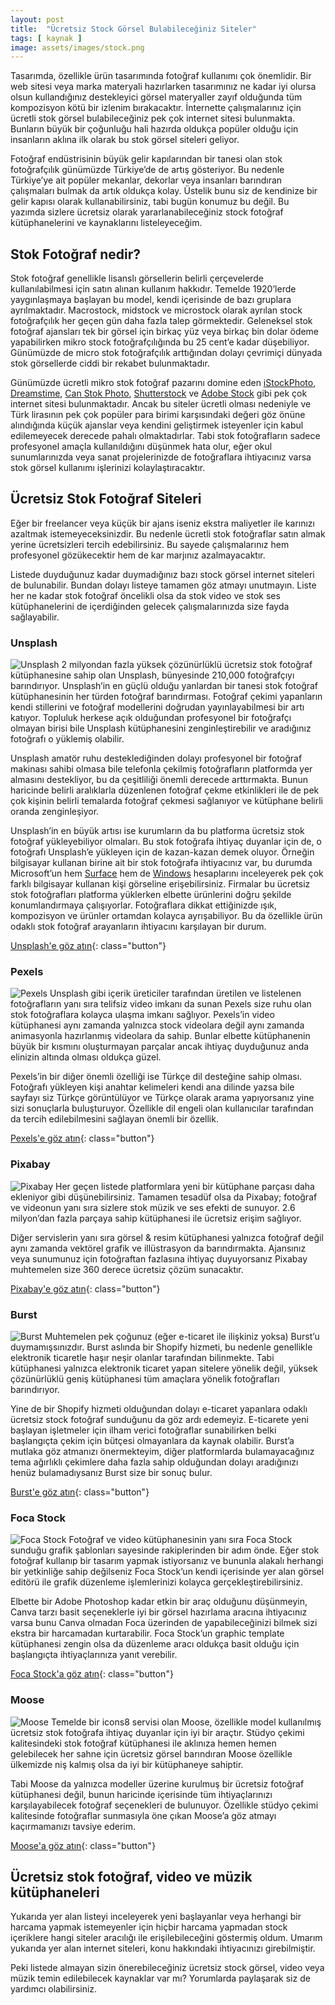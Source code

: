 ```yaml
---
layout: post
title:  "Ücretsiz Stock Görsel Bulabileceğiniz Siteler"
tags: [ kaynak ]
image: assets/images/stock.png
---
```

Tasarımda, özellikle ürün tasarımında fotoğraf kullanımı çok önemlidir. Bir web sitesi veya marka materyali hazırlarken tasarımınız ne kadar iyi olursa olsun kullandığınız destekleyici görsel materyaller zayıf olduğunda tüm kompozisyon kötü bir izlenim bırakacaktır. İnternette çalışmalarınız için ücretli stok görsel bulabileceğiniz pek çok internet sitesi bulunmakta. Bunların büyük bir çoğunluğu hali hazırda oldukça popüler olduğu için insanların aklına ilk olarak bu stok görsel siteleri geliyor.

Fotoğraf endüstrisinin büyük gelir kapılarından bir tanesi olan stok fotoğrafçılık günümüzde Türkiye’de de artış gösteriyor. Bu nedenle Türkiye’ye ait popüler mekanlar, dekorlar veya insanları barındıran çalışmaları bulmak da artık oldukça kolay. Üstelik bunu siz de kendinize bir gelir kapısı olarak kullanabilirsiniz, tabi bugün konumuz bu değil. Bu yazımda sizlere ücretsiz olarak yararlanabileceğiniz stock fotoğraf kütüphanelerini ve kaynaklarını listeleyeceğim.

## Stok Fotoğraf nedir?
Stok fotoğraf genellikle lisanslı görsellerin belirli çerçevelerde kullanılabilmesi için satın alınan kullanım hakkıdır. Temelde 1920’lerde yaygınlaşmaya başlayan bu model, kendi içerisinde de bazı gruplara ayrılmaktadır. Macrostock, midstock ve microstock olarak ayrılan stock fotoğrafçılık her geçen gün daha fazla talep görmektedir. Geleneksel stok fotoğraf ajansları tek bir görsel için birkaç yüz veya birkaç bin dolar ödeme yapabilirken mikro stock fotoğrafçılığında bu 25 cent’e kadar düşebiliyor. Günümüzde de micro stok fotoğrafçılık arttığından dolayı çevrimiçi dünyada stok görsellerde ciddi bir rekabet bulunmaktadır.

Günümüzde ücretli mikro stok fotoğraf pazarını domine eden [iStockPhoto](https://www.istockphoto.com/), [Dreamstime](https://www.dreamstime.com/), [Can Stok Photo](https://www.canstockphoto.com/), [Shutterstock](https://www.shutterstock.com/) ve [Adobe Stock](https://stock.adobe.com/) gibi pek çok internet sitesi bulunmaktadır. Ancak bu siteler ücretli olması nedeniyle ve Türk lirasının pek çok popüler para birimi karşısındaki değeri göz önüne alındığında küçük ajanslar veya kendini geliştirmek isteyenler için kabul edilemeyecek derecede pahalı olmaktadırlar. Tabi stok fotoğrafların sadece profesyonel amaçla kullanıldığını düşünmek hata olur, eğer okul sunumlarınızda veya sanat projelerinizde de fotoğraflara ihtiyacınız varsa stok görsel kullanımı işlerinizi kolaylaştıracaktır.

## Ücretsiz Stok Fotoğraf Siteleri
Eğer bir freelancer veya küçük bir ajans iseniz ekstra maliyetler ile karınızı azaltmak istemeyeceksinizdir. Bu nedenle ücretli stok fotoğraflar satın almak yerine ücretsizleri tercih edebilirsiniz. Bu sayede çalışmalarınız hem profesyonel gözükecektir hem de kar marjınız azalmayacaktır.

Listede duyduğunuz kadar duymadığınız bazı stock görsel internet siteleri de bulunabilir. Bundan dolayı listeye tamamen göz atmayı unutmayın. Liste her ne kadar stok fotoğraf öncelikli olsa da stok video ve stok ses kütüphanelerini de içerdiğinden gelecek çalışmalarınızda size fayda sağlayabilir.

### Unsplash
![Unsplash](/assets/images/unsplash.png)
2 milyondan fazla yüksek çözünürlüklü ücretsiz stok fotoğraf kütüphanesine sahip olan Unsplash, bünyesinde 210,000 fotoğrafçıyı barındırıyor. Unsplash’in en güçlü olduğu yanlardan bir tanesi stok fotoğraf kütüphanesinin her türden fotoğraf barındırması. Fotoğraf çekimi yapanların kendi stillerini ve fotoğraf modellerini doğrudan yayınlayabilmesi bir artı katıyor. Topluluk herkese açık olduğundan profesyonel bir fotoğrafçı olmayan birisi bile Unsplash kütüphanesini zenginleştirebilir ve aradığınız fotoğrafı o yüklemiş olabilir.

Unsplash amatör ruhu desteklediğinden dolayı profesyonel bir fotoğraf makinası sahibi olmasa bile telefonla çekilmiş fotoğrafların platformda yer almasını destekliyor, bu da çeşitliliği önemli derecede arttırmakta. Bunun haricinde belirli aralıklarla düzenlenen fotoğraf çekme etkinlikleri ile de pek çok kişinin belirli temalarda fotoğraf çekmesi sağlanıyor ve kütüphane belirli oranda zenginleşiyor.

Unsplash’in en büyük artısı ise kurumların da bu platforma ücretsiz stok fotoğraf yükleyebiliyor olmaları. Bu stok fotoğrafa ihtiyaç duyanlar için de, o fotoğrafı Unsplash’e yükleyen için de kazan-kazan demek oluyor. Örneğin bilgisayar kullanan birine ait bir stok fotoğrafa ihtiyacınız var, bu durumda Microsoft’un hem [Surface](https://unsplash.com/@surface) hem de [Windows](https://unsplash.com/@windows) hesaplarını inceleyerek pek çok farklı bilgisayar kullanan kişi görseline erişebilirsiniz. Firmalar bu ücretsiz stok fotoğrafları platforma yüklerken elbette ürünlerini doğru şekilde konumlandırmaya çalışıyorlar. Fotoğraflara dikkat ettiğinizde ışık, kompozisyon ve ürünler ortamdan kolayca ayrışabiliyor. Bu da özellikle ürün odaklı stok fotoğraf arayanların ihtiyacını karşılayan bir durum.

[Unsplash'e göz atın](https://unsplash.com/){: class="button"}

### Pexels
![Pexels](/assets/images/pexels.png)
Unsplash gibi içerik üreticiler tarafından üretilen ve listelenen fotoğrafların yanı sıra telifsiz video imkanı da sunan Pexels size  ruhu olan stok fotoğraflara kolayca ulaşma imkanı sağlıyor. Pexels’in video kütüphanesi aynı zamanda yalnızca stock videolara değil aynı zamanda animasyonla hazırlanmış videolara da sahip. Bunlar elbette kütüphanenin büyük bir kısmını oluşturmayan parçalar ancak ihtiyaç duyduğunuz anda elinizin altında olması oldukça güzel.

Pexels’in bir diğer önemli özelliği ise Türkçe dil desteğine sahip olması. Fotoğrafı yükleyen kişi anahtar kelimeleri kendi ana dilinde yazsa bile sayfayı siz Türkçe görüntülüyor ve Türkçe olarak arama yapıyorsanız yine sizi sonuçlarla buluşturuyor. Özellikle dil engeli olan kullanıcılar tarafından da tercih edilebilmesini sağlayan önemli bir özellik.

[Pexels'e göz atın](https://pexels.com/){: class="button"}

### Pixabay
![Pixabay](/assets/images/pixabay.png)
Her geçen listede platformlara yeni bir kütüphane parçası daha ekleniyor gibi düşünebilirsiniz. Tamamen tesadüf olsa da Pixabay; fotoğraf ve videonun yanı sıra sizlere stok müzik ve ses efekti de sunuyor. 2.6 milyon’dan fazla parçaya sahip kütüphanesi ile ücretsiz erişim sağlıyor.

Diğer servislerin yanı sıra görsel & resim kütüphanesi yalnızca fotoğraf değil aynı zamanda vektörel grafik ve illüstrasyon da barındırmakta. Ajansınız veya sunumunuz için fotoğraftan fazlasına ihtiyaç duyuyorsanız Pixabay muhtemelen size 360 derece ücretsiz çözüm sunacaktır.

[Pixabay'e göz atın](https://pixabay.com/){: class="button"}

### Burst
![Burst](/assets/images/burst.png)
Muhtemelen pek çoğunuz (eğer e-ticaret ile ilişkiniz yoksa) Burst’u duymamışsınızdır. Burst aslında bir Shopify hizmeti, bu nedenle genellikle elektronik ticaretle haşır neşir olanlar tarafından bilinmekte. Tabi kütüphanesi yalnızca elektronik ticaret yapan sitelere yönelik değil, yüksek çözünürlüklü geniş kütüphanesi tüm amaçlara yönelik fotoğrafları barındırıyor.

Yine de bir Shopify hizmeti olduğundan dolayı e-ticaret yapanlara odaklı ücretsiz stock fotoğraf sunduğunu da göz ardı edemeyiz. E-ticarete yeni başlayan işletmeler için ilham verici fotoğraflar sunabilirken belki başlangıçta çekim için bütçesi olmayanlara da kaynak olabilir. Burst’a mutlaka göz atmanızı önermekteyim, diğer platformlarda bulamayacağınız tema ağırlıklı çekimlere daha fazla sahip olduğundan dolayı aradığınızı henüz bulamadıysanız Burst size bir sonuç bulur.

[Burst'e göz atın](https://brust.shopify.com){: class="button"}

### Foca Stock
![Foca Stock](/assets/images/foca-stock.png)
Fotoğraf ve video kütüphanesinin yanı sıra Foca Stock sunduğu grafik şablonları sayesinde rakiplerinden bir adım önde. Eğer stok fotoğraf kullanıp bir tasarım yapmak istiyorsanız ve bununla alakalı herhangi bir yetkinliğe sahip değilseniz Foca Stock’un kendi içerisinde yer alan görsel editörü ile grafik düzenleme işlemlerinizi kolayca gerçekleştirebilirsiniz.

Elbette bir Adobe Photoshop kadar etkin bir araç olduğunu düşünmeyin, Canva tarzı basit seçeneklerle iyi bir görsel hazırlama aracına ihtiyacınız varsa bunu Canva olmadan Foca üzerinden de yapabileceğinizi bilmek sizi ekstra bir harcamadan kurtarabilir. Foca Stock’un graphic template kütüphanesi zengin olsa da düzenleme aracı oldukça basit olduğu için başlangıçta ihtiyaçlarınıza yanıt verebilir.

[Foca Stock'a göz atın](https://focastock.com/){: class="button"}

### Moose
![Moose](/assets/images/moose.png)
Temelde bir icons8 servisi olan Moose, özellikle model kullanılmış ücretsiz stok fotoğrafa ihtiyaç duyanlar için iyi bir araçtır. Stüdyo çekimi kalitesindeki stok fotoğraf kütüphanesi ile aklınıza hemen hemen gelebilecek her sahne için ücretsiz görsel barındıran Moose özellikle ülkemizde niş kalmış olsa da iyi bir kütüphaneye sahiptir.

Tabi Moose da yalnızca modeller üzerine kurulmuş bir ücretsiz fotoğraf kütüphanesi değil, bunun haricinde içerisinde tüm ihtiyaçlarınızı karşılayabilecek fotoğraf seçenekleri de bulunuyor. Özellikle stüdyo çekimi kalitesinde fotoğraflar sunmasıyla öne çıkan Moose’a göz atmayı kaçırmamanızı tavsiye ederim.

[Moose'a göz atın](https://icons8.com/photos/){: class="button"}

## Ücretsiz stok fotoğraf, video ve müzik kütüphaneleri
Yukarıda yer alan listeyi inceleyerek yeni başlayanlar veya herhangi bir harcama yapmak istemeyenler için hiçbir harcama yapmadan stock içeriklere hangi siteler aracılığı ile erişilebileceğini göstermiş oldum. Umarım yukarıda yer alan internet siteleri, konu hakkındaki ihtiyacınızı girebilmiştir.

Peki listede almayan sizin önerebileceğiniz ücretsiz stock görsel, video veya müzik temin edilebilecek kaynaklar var mı? Yorumlarda paylaşarak siz de yardımcı olabilirsiniz.